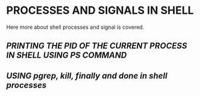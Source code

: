 # PROCESSES AND SIGNALS IN SHELL

Here more about shell processes and signal is covered.

## ***PRINTING THE PID OF THE CURRENT PROCESS IN SHELL USING PS COMMAND***

## ***USING pgrep, kill, finally and done in shell processes***
